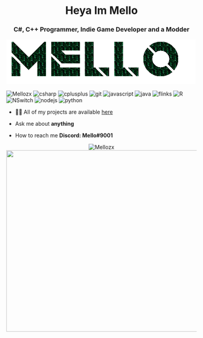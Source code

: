 <h1 align="center">Heya Im Mello</h1>
<h3 align="center">C#, C++ Programmer, Indie Game Developer and a Modder</h3>

![image](https://github.com/Mellozx/Mello/blob/Master/gifs/Mello1.gif)

<p align="left">
<img src="https://komarev.com/ghpvc/?username=tomkaX" alt="Mellozx" />

 <img src="https://github.com/simple-icons/simple-icons/blob/develop/icons/csharp.svg" alt="csharp"  width="20" height="20" /> 
  <img src="https://github.com/simple-icons/simple-icons/blob/develop/icons/cplusplus.svg" alt="cplusplus" width="20" height="20"/> 
  <img src="https://img.icons8.com/color/48/000000/git.png" alt="git" width="20" height="20"/> 
  <img src="https://github.com/simple-icons/simple-icons/blob/develop/icons/javascript.svg" alt="javascript" width="20" height="20"/> 
  <img src="https://img.icons8.com/color/48/000000/java-coffee-cup-logo.png" alt="java" width="20" height="20"/>
  <img src="https://github.com/simple-icons/simple-icons/blob/develop/icons/apacheflink.svg" alt="flinks" width="20" height="20"/> 
  <img src="https://img.icons8.com/ultraviolet/40/000000/xbox-r.png" alt="R" width="20" height="20"/> 
  <img src="https://github.com/simple-icons/simple-icons/blob/develop/icons/nintendoswitch.svg" alt="NSwitch" width="20" height="20"/> 
  <img src="https://img.icons8.com/color/48/000000/nodejs.png" alt="nodejs" width="20" height="20"/> 
  <img src="https://img.icons8.com/color/48/000000/python.png" alt="python" width="20" height="20"/></p>

- 👨‍💻 All of my projects are available  [here](https://github.com/Mellozx?tab=repositories)

-  Ask me about **anything**

-  How to reach me **Discord: Mello#9001**



<p align="center"> 
  <img src="https://github-readme-stats.vercel.app/api?username=Mellozx&show_icons=true" alt="Mellozx" />
  <img  align="center" src="https://github.com/Mellozx/Mellozx/blob/Master/gifs/gifexe.gif" width="720" height="480">
 </p>







